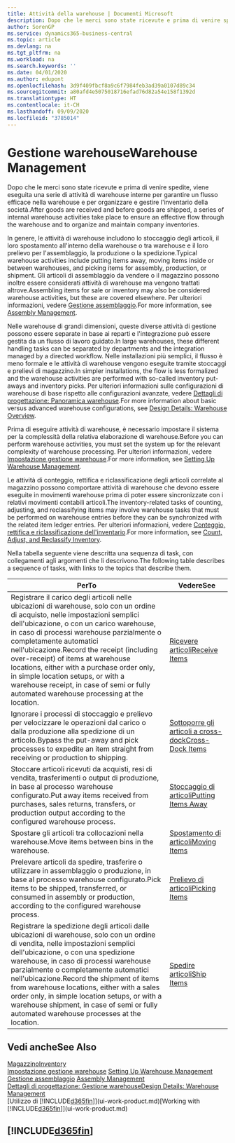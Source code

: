 ```yaml
---
title: Attività della warehouse | Documenti Microsoft
description: Dopo che le merci sono state ricevute e prima di venire spedite, viene eseguita una serie di attività di warehouse interne per garantire un flusso efficace nella warehouse e per organizzare e gestire l'inventario della società.
author: SorenGP
ms.service: dynamics365-business-central
ms.topic: article
ms.devlang: na
ms.tgt_pltfrm: na
ms.workload: na
ms.search.keywords: ''
ms.date: 04/01/2020
ms.author: edupont
ms.openlocfilehash: 3d9f409fbcf8a9c6f7984feb3ad39a0107d89c34
ms.sourcegitcommit: a80afd4e5075018716efad76d82a54e158f1392d
ms.translationtype: HT
ms.contentlocale: it-CH
ms.lasthandoff: 09/09/2020
ms.locfileid: "3785014"
---
```

# <a name="warehouse-management"></a><span data-ttu-id="7c008-103">Gestione warehouse</span><span class="sxs-lookup"><span data-stu-id="7c008-103">Warehouse Management</span></span>
<span data-ttu-id="7c008-104">Dopo che le merci sono state ricevute e prima di venire spedite, viene eseguita una serie di attività di warehouse interne per garantire un flusso efficace nella warehouse e per organizzare e gestire l'inventario della società.</span><span class="sxs-lookup"><span data-stu-id="7c008-104">After goods are received and before goods are shipped, a series of internal warehouse activities take place to ensure an effective flow through the warehouse and to organize and maintain company inventories.</span></span>

<span data-ttu-id="7c008-105">In genere, le attività di warehouse includono lo stoccaggio degli articoli, il loro spostamento all'interno della warehouse o tra warehouse e il loro prelievo per l'assemblaggio, la produzione o la spedizione.</span><span class="sxs-lookup"><span data-stu-id="7c008-105">Typical warehouse activities include putting items away, moving items inside or between warehouses, and picking items for assembly, production, or shipment.</span></span> <span data-ttu-id="7c008-106">Gli articoli di assemblaggio da vendere o il magazzino possono inoltre essere considerati attività di warehouse ma vengono trattati altrove.</span><span class="sxs-lookup"><span data-stu-id="7c008-106">Assembling items for sale or inventory may also be considered warehouse activities, but these are covered elsewhere.</span></span> <span data-ttu-id="7c008-107">Per ulteriori informazioni, vedere [Gestione assemblaggio](assembly-assemble-items.md).</span><span class="sxs-lookup"><span data-stu-id="7c008-107">For more information, see [Assembly Management](assembly-assemble-items.md).</span></span>  

<span data-ttu-id="7c008-108">Nelle warehouse di grandi dimensioni, queste diverse attività di gestione possono essere separate in base ai reparti e l'integrazione può essere gestita da un flusso di lavoro guidato.</span><span class="sxs-lookup"><span data-stu-id="7c008-108">In large warehouses, these different handling tasks can be separated by departments and the integration managed by a directed workflow.</span></span> <span data-ttu-id="7c008-109">Nelle installazioni più semplici, il flusso è meno formale e le attività di warehouse vengono eseguite tramite stoccaggi e prelievi di magazzino.</span><span class="sxs-lookup"><span data-stu-id="7c008-109">In simpler installations, the flow is less formalized and the warehouse activities are performed with so-called inventory put-aways and inventory picks.</span></span> <span data-ttu-id="7c008-110">Per ulteriori informazioni sulle configurazioni di warehouse di base rispetto alle configurazioni avanzate, vedere [Dettagli di progettazione: Panoramica warehouse](design-details-warehouse-overview.md).</span><span class="sxs-lookup"><span data-stu-id="7c008-110">For more information about basic versus advanced warehouse configurations, see [Design Details: Warehouse Overview](design-details-warehouse-overview.md).</span></span>

<span data-ttu-id="7c008-111">Prima di eseguire attività di warehouse, è necessario impostare il sistema per la complessità della relativa elaborazione di warehouse.</span><span class="sxs-lookup"><span data-stu-id="7c008-111">Before you can perform warehouse activities, you must set the system up for the relevant complexity of warehouse processing.</span></span> <span data-ttu-id="7c008-112">Per ulteriori informazioni, vedere [Impostazione gestione warehouse](warehouse-setup-warehouse.md).</span><span class="sxs-lookup"><span data-stu-id="7c008-112">For more information, see [Setting Up Warehouse Management](warehouse-setup-warehouse.md).</span></span>

<span data-ttu-id="7c008-113">Le attività di conteggio, rettifica e riclassificazione degli articoli correlate al magazzino possono comportare attività di warehouse che devono essere eseguite in movimenti warehouse prima di poter essere sincronizzate con i relativi movimenti contabili articoli.</span><span class="sxs-lookup"><span data-stu-id="7c008-113">The inventory-related tasks of counting, adjusting, and reclassifying items may involve warehouse tasks that must be performed on warehouse entries before they can be synchronized with the related item ledger entries.</span></span> <span data-ttu-id="7c008-114">Per ulteriori informazioni, vedere [Conteggio, rettifica e riclassificazione dell'inventario](inventory-how-count-adjust-reclassify.md).</span><span class="sxs-lookup"><span data-stu-id="7c008-114">For more information, see [Count, Adjust, and Reclassify Inventory](inventory-how-count-adjust-reclassify.md).</span></span>

 <span data-ttu-id="7c008-115">Nella tabella seguente viene descritta una sequenza di task, con collegamenti agli argomenti che li descrivono.</span><span class="sxs-lookup"><span data-stu-id="7c008-115">The following table describes a sequence of tasks, with links to the topics that describe them.</span></span>   

|<span data-ttu-id="7c008-116">**Per**</span><span class="sxs-lookup"><span data-stu-id="7c008-116">**To**</span></span>|<span data-ttu-id="7c008-117">**Vedere**</span><span class="sxs-lookup"><span data-stu-id="7c008-117">**See**</span></span>|  
|------------|-------------|  
|<span data-ttu-id="7c008-118">Registrare il carico degli articoli nelle ubicazioni di warehouse, solo con un ordine di acquisto, nelle impostazioni semplici dell'ubicazione, o con un carico warehouse, in caso di processi warehouse parzialmente o completamente automatici nell'ubicazione.</span><span class="sxs-lookup"><span data-stu-id="7c008-118">Record the receipt (including over-receipt) of items at warehouse locations, either with a purchase order only, in simple location setups, or with a warehouse receipt, in case of semi or fully automated warehouse processing at the location.</span></span>|[<span data-ttu-id="7c008-119">Ricevere articoli</span><span class="sxs-lookup"><span data-stu-id="7c008-119">Receive Items</span></span>](warehouse-how-receive-items.md)|
|<span data-ttu-id="7c008-120">Ignorare i processi di stoccaggio e prelievo per velocizzare le operazioni dal carico o dalla produzione alla spedizione di un articolo.</span><span class="sxs-lookup"><span data-stu-id="7c008-120">Bypass the put-away and pick processes to expedite an item straight from receiving or production to shipping.</span></span>|[<span data-ttu-id="7c008-121">Sottoporre gli articoli a cross-dock</span><span class="sxs-lookup"><span data-stu-id="7c008-121">Cross-Dock Items</span></span>](warehouse-how-to-cross-dock-items.md)|    
|<span data-ttu-id="7c008-122">Stoccare articoli ricevuti da acquisti, resi di vendita, trasferimenti o output di produzione, in base al processo warehouse configurato.</span><span class="sxs-lookup"><span data-stu-id="7c008-122">Put away items received from purchases, sales returns, transfers, or production output according to the configured warehouse process.</span></span>|[<span data-ttu-id="7c008-123">Stoccaggio di articoli</span><span class="sxs-lookup"><span data-stu-id="7c008-123">Putting Items Away</span></span>](warehouse-put-away-items.md)|
|<span data-ttu-id="7c008-124">Spostare gli articoli tra collocazioni nella warehouse.</span><span class="sxs-lookup"><span data-stu-id="7c008-124">Move items between bins in the warehouse.</span></span>|[<span data-ttu-id="7c008-125">Spostamento di articoli</span><span class="sxs-lookup"><span data-stu-id="7c008-125">Moving Items</span></span>](warehouse-move-items.md)|
|<span data-ttu-id="7c008-126">Prelevare articoli da spedire, trasferire o utilizzare in assemblaggio o produzione, in base al processo warehouse configurato.</span><span class="sxs-lookup"><span data-stu-id="7c008-126">Pick items to be shipped, transferred, or consumed in assembly or production, according to the configured warehouse process.</span></span>|[<span data-ttu-id="7c008-127">Prelievo di articoli</span><span class="sxs-lookup"><span data-stu-id="7c008-127">Picking Items</span></span>](warehouse-pick-items.md)|
|<span data-ttu-id="7c008-128">Registrare la spedizione degli articoli dalle ubicazioni di warehouse, solo con un ordine di vendita, nelle impostazioni semplici dell'ubicazione, o con una spedizione warehouse, in caso di processi warehouse parzialmente o completamente automatici nell'ubicazione.</span><span class="sxs-lookup"><span data-stu-id="7c008-128">Record the shipment of items from warehouse locations, either with a sales order only, in simple location setups, or with a warehouse shipment, in case of semi or fully automated warehouse processes at the location.</span></span>|[<span data-ttu-id="7c008-129">Spedire articoli</span><span class="sxs-lookup"><span data-stu-id="7c008-129">Ship Items</span></span>](warehouse-how-ship-items.md)|  

## <a name="see-also"></a><span data-ttu-id="7c008-130">Vedi anche</span><span class="sxs-lookup"><span data-stu-id="7c008-130">See Also</span></span>  
[<span data-ttu-id="7c008-131">Magazzino</span><span class="sxs-lookup"><span data-stu-id="7c008-131">Inventory</span></span>](inventory-manage-inventory.md)  
<span data-ttu-id="7c008-132">[Impostazione gestione warehouse](warehouse-setup-warehouse.md)   </span><span class="sxs-lookup"><span data-stu-id="7c008-132">[Setting Up Warehouse Management](warehouse-setup-warehouse.md)   </span></span>  
<span data-ttu-id="7c008-133">[Gestione assemblaggio](assembly-assemble-items.md)  </span><span class="sxs-lookup"><span data-stu-id="7c008-133">[Assembly Management](assembly-assemble-items.md)  </span></span>  
[<span data-ttu-id="7c008-134">Dettagli di progettazione: Gestione warehouse</span><span class="sxs-lookup"><span data-stu-id="7c008-134">Design Details: Warehouse Management</span></span>](design-details-warehouse-management.md)  
<span data-ttu-id="7c008-135">[Utilizzo di [!INCLUDE[d365fin](includes/d365fin_md.md)]](ui-work-product.md)</span><span class="sxs-lookup"><span data-stu-id="7c008-135">[Working with [!INCLUDE[d365fin](includes/d365fin_md.md)]](ui-work-product.md)</span></span>  

## [!INCLUDE[d365fin](includes/free_trial_md.md)]  
